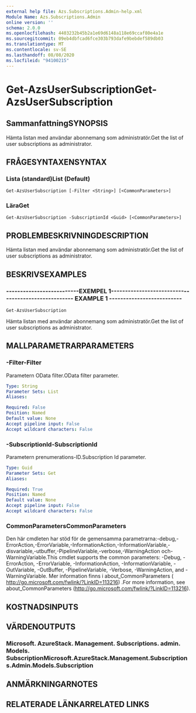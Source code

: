 ```yaml
---
external help file: Azs.Subscriptions.Admin-help.xml
Module Name: Azs.Subscriptions.Admin
online version: ''
schema: 2.0.0
ms.openlocfilehash: 4403232b45b2a1e69d6148a118e69ccaf80e4a1e
ms.sourcegitcommit: 09eb4dbfcad6fce303b793dafe9bebdef589db03
ms.translationtype: MT
ms.contentlocale: sv-SE
ms.lasthandoff: 08/08/2020
ms.locfileid: "94100215"
---
```

# <span data-ttu-id="206a7-101">Get-AzsUserSubscription</span><span class="sxs-lookup"><span data-stu-id="206a7-101">Get-AzsUserSubscription</span></span>

## <span data-ttu-id="206a7-102">Sammanfattning</span><span class="sxs-lookup"><span data-stu-id="206a7-102">SYNOPSIS</span></span>
<span data-ttu-id="206a7-103">Hämta listan med användar abonnemang som administratör.</span><span class="sxs-lookup"><span data-stu-id="206a7-103">Get the list of user subscriptions as administrator.</span></span>

## <span data-ttu-id="206a7-104">FRÅGESYNTAXEN</span><span class="sxs-lookup"><span data-stu-id="206a7-104">SYNTAX</span></span>

### <span data-ttu-id="206a7-105">Lista (standard)</span><span class="sxs-lookup"><span data-stu-id="206a7-105">List (Default)</span></span>
```
Get-AzsUserSubscription [-Filter <String>] [<CommonParameters>]
```

### <span data-ttu-id="206a7-106">Lära</span><span class="sxs-lookup"><span data-stu-id="206a7-106">Get</span></span>
```
Get-AzsUserSubscription -SubscriptionId <Guid> [<CommonParameters>]
```

## <span data-ttu-id="206a7-107">PROBLEMBESKRIVNING</span><span class="sxs-lookup"><span data-stu-id="206a7-107">DESCRIPTION</span></span>
<span data-ttu-id="206a7-108">Hämta listan med användar abonnemang som administratör.</span><span class="sxs-lookup"><span data-stu-id="206a7-108">Get the list of user subscriptions as administrator.</span></span>

## <span data-ttu-id="206a7-109">BESKRIVS</span><span class="sxs-lookup"><span data-stu-id="206a7-109">EXAMPLES</span></span>

### <span data-ttu-id="206a7-110">--------------------------EXEMPEL 1--------------------------</span><span class="sxs-lookup"><span data-stu-id="206a7-110">-------------------------- EXAMPLE 1 --------------------------</span></span>
```
Get-AzsUserSubscription
```

<span data-ttu-id="206a7-111">Hämta listan med användar abonnemang som administratör.</span><span class="sxs-lookup"><span data-stu-id="206a7-111">Get the list of user subscriptions as administrator.</span></span>

## <span data-ttu-id="206a7-112">MALLPARAMETRAR</span><span class="sxs-lookup"><span data-stu-id="206a7-112">PARAMETERS</span></span>

### <span data-ttu-id="206a7-113">-Filter</span><span class="sxs-lookup"><span data-stu-id="206a7-113">-Filter</span></span>
<span data-ttu-id="206a7-114">Parametern OData filter.</span><span class="sxs-lookup"><span data-stu-id="206a7-114">OData filter parameter.</span></span>

```yaml
Type: String
Parameter Sets: List
Aliases: 

Required: False
Position: Named
Default value: None
Accept pipeline input: False
Accept wildcard characters: False
```

### <span data-ttu-id="206a7-115">-SubscriptionId</span><span class="sxs-lookup"><span data-stu-id="206a7-115">-SubscriptionId</span></span>
<span data-ttu-id="206a7-116">Parametern prenumerations-ID.</span><span class="sxs-lookup"><span data-stu-id="206a7-116">Subscription Id parameter.</span></span>

```yaml
Type: Guid
Parameter Sets: Get
Aliases: 

Required: True
Position: Named
Default value: None
Accept pipeline input: False
Accept wildcard characters: False
```

### <span data-ttu-id="206a7-117">CommonParameters</span><span class="sxs-lookup"><span data-stu-id="206a7-117">CommonParameters</span></span>
<span data-ttu-id="206a7-118">Den här cmdleten har stöd för de gemensamma parametrarna:-debug,-ErrorAction,-ErrorVariable,-InformationAction,-InformationVariable,-disvariable,-utbuffer,-PipelineVariable,-verbose,-WarningAction och-WarningVariable.</span><span class="sxs-lookup"><span data-stu-id="206a7-118">This cmdlet supports the common parameters: -Debug, -ErrorAction, -ErrorVariable, -InformationAction, -InformationVariable, -OutVariable, -OutBuffer, -PipelineVariable, -Verbose, -WarningAction, and -WarningVariable.</span></span> <span data-ttu-id="206a7-119">Mer information finns i about_CommonParameters ( http://go.microsoft.com/fwlink/?LinkID=113216) .</span><span class="sxs-lookup"><span data-stu-id="206a7-119">For more information, see about_CommonParameters (http://go.microsoft.com/fwlink/?LinkID=113216).</span></span>

## <span data-ttu-id="206a7-120">KOSTNADS</span><span class="sxs-lookup"><span data-stu-id="206a7-120">INPUTS</span></span>

## <span data-ttu-id="206a7-121">VÄRDEN</span><span class="sxs-lookup"><span data-stu-id="206a7-121">OUTPUTS</span></span>

### <span data-ttu-id="206a7-122">Microsoft. AzureStack. Management. Subscriptions. admin. Models. Subscription</span><span class="sxs-lookup"><span data-stu-id="206a7-122">Microsoft.AzureStack.Management.Subscriptions.Admin.Models.Subscription</span></span>

## <span data-ttu-id="206a7-123">ANMÄRKNINGAR</span><span class="sxs-lookup"><span data-stu-id="206a7-123">NOTES</span></span>

## <span data-ttu-id="206a7-124">RELATERADE LÄNKAR</span><span class="sxs-lookup"><span data-stu-id="206a7-124">RELATED LINKS</span></span>

